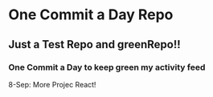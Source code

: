 # One Commit a Day Repo
## Just a Test Repo and greenRepo!!
### One Commit a Day to keep green my activity feed 

8-Sep: More Projec React!